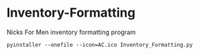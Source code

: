 # Inventory-Formatting
Nicks For Men inventory formatting program



`pyinstaller --onefile --icon=AC.ico Inventory_Formatting.py`
